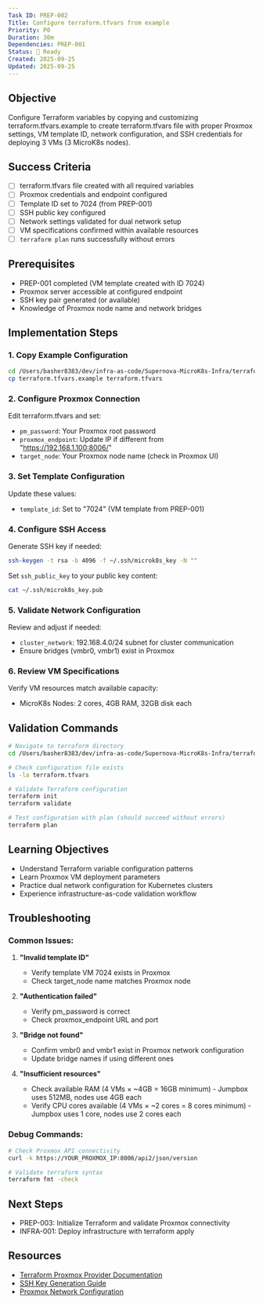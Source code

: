 ```yaml
---
Task ID: PREP-002
Title: Configure terraform.tfvars from example
Priority: P0
Duration: 30m
Dependencies: PREP-001
Status: 🔄 Ready
Created: 2025-09-25
Updated: 2025-09-25
---
```


## Objective

Configure Terraform variables by copying and customizing terraform.tfvars.example to create terraform.tfvars file with proper Proxmox settings, VM template ID, network configuration, and SSH credentials for deploying 3 VMs (3 MicroK8s nodes).

## Success Criteria

- [ ] terraform.tfvars file created with all required variables
- [ ] Proxmox credentials and endpoint configured
- [ ] Template ID set to 7024 (from PREP-001)
- [ ] SSH public key configured
- [ ] Network settings validated for dual network setup
- [ ] VM specifications confirmed within available resources
- [ ] `terraform plan` runs successfully without errors

## Prerequisites

- PREP-001 completed (VM template created with ID 7024)
- Proxmox server accessible at configured endpoint
- SSH key pair generated (or available)
- Knowledge of Proxmox node name and network bridges

## Implementation Steps

### 1. Copy Example Configuration

```bash
cd /Users/basher8383/dev/infra-as-code/Supernova-MicroK8s-Infra/terraform
cp terraform.tfvars.example terraform.tfvars
```

### 2. Configure Proxmox Connection

Edit terraform.tfvars and set:

- `pm_password`: Your Proxmox root password
- `proxmox_endpoint`: Update IP if different from "https://192.168.1.100:8006/"
- `target_node`: Your Proxmox node name (check in Proxmox UI)

### 3. Set Template Configuration

Update these values:

- `template_id`: Set to "7024" (VM template from PREP-001)

### 4. Configure SSH Access

Generate SSH key if needed:

```bash
ssh-keygen -t rsa -b 4096 -f ~/.ssh/microk8s_key -N ""
```

Set `ssh_public_key` to your public key content:

```bash
cat ~/.ssh/microk8s_key.pub
```

### 5. Validate Network Configuration

Review and adjust if needed:

- `cluster_network`: 192.168.4.0/24 subnet for cluster communication
- Ensure bridges (vmbr0, vmbr1) exist in Proxmox

### 6. Review VM Specifications

Verify VM resources match available capacity:

- MicroK8s Nodes: 2 cores, 4GB RAM, 32GB disk each

## Validation Commands

```bash
# Navigate to terraform directory
cd /Users/basher8383/dev/infra-as-code/Supernova-MicroK8s-Infra/terraform

# Check configuration file exists
ls -la terraform.tfvars

# Validate Terraform configuration
terraform init
terraform validate

# Test configuration with plan (should succeed without errors)
terraform plan
```

## Learning Objectives

- Understand Terraform variable configuration patterns
- Learn Proxmox VM deployment parameters
- Practice dual network configuration for Kubernetes clusters
- Experience infrastructure-as-code validation workflow

## Troubleshooting

### Common Issues:

1. **"Invalid template ID"**

   - Verify template VM 7024 exists in Proxmox
   - Check target_node name matches Proxmox node

2. **"Authentication failed"**

   - Verify pm_password is correct
   - Check proxmox_endpoint URL and port

3. **"Bridge not found"**

   - Confirm vmbr0 and vmbr1 exist in Proxmox network configuration
   - Update bridge names if using different ones

4. **"Insufficient resources"**
   - Check available RAM (4 VMs × ~4GB = 16GB minimum) - Jumpbox uses 512MB, nodes use 4GB each
   - Verify CPU cores available (4 VMs × ~2 cores = 8 cores minimum) - Jumpbox uses 1 core, nodes use 2 cores each

### Debug Commands:

```bash
# Check Proxmox API connectivity
curl -k https://YOUR_PROXMOX_IP:8006/api2/json/version

# Validate terraform syntax
terraform fmt -check
```

## Next Steps

- PREP-003: Initialize Terraform and validate Proxmox connectivity
- INFRA-001: Deploy infrastructure with terraform apply

## Resources

- [Terraform Proxmox Provider Documentation](https://registry.terraform.io/providers/Telmate/proxmox/latest/docs)
- [SSH Key Generation Guide](https://docs.github.com/en/authentication/connecting-to-github-with-ssh/generating-a-new-ssh-key)
- [Proxmox Network Configuration](https://pve.proxmox.com/wiki/Network_Configuration)
